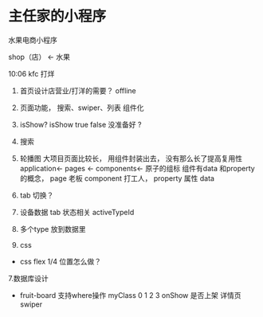 # 主任家的小程序

水果电商小程序

shop（店） <-  水果

10:06  kfc 打烊 

1. 首页设计店营业/打洋的需要？
  offline 
2. 页面功能， 
  搜索、swiper、列表
  组件化
3. isShow? 
  isShow true  false  没准备好
  ? 
4. 搜索 
5. 轮播图
  大项目页面比较长， 用组件封装出去， 没有那么长了提高复用性 
  application<- pages <- components<- 原子的组标
  组件有data 和property 的概念， 
  page 老板   component 打工人， property 属性  data 

6. tab 切换？ 
  1. 设备数据 tab 状态相关 activeTypeId 
  2. 多个type  放到数据里
  3. css
  - css flex  1/4 
    位置怎么做？  

7.数据库设计
  - fruit-board
  支持where操作
  myClass 0 1 2 3
  onShow 是否上架
  详情页 swiper

